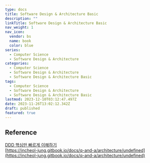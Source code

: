 ```yaml
---
type: docs
title: Software Design & Architecture Basic
description: ""
linkTitle: Software Design & Architecture Basic
nav_weight: 1
nav_icon:
  vendor: bs
  name: book
  color: blue
series:
  - Computer Science
  - Software Design & Architecture
categories:
  - Computer Science
  - Software Design & Architecture
  - Software Design & Architecture Basic
tags:
  - Computer Science
  - Software Design & Architecture
  - Software Design & Architecture Basic
lastmod: 2023-12-10T03:12:47.497Z
date: 2023-11-26T13:02:12.342Z
draft: published
featured: true
---
```


## Reference

[DDD 핵심만 빠르게 이해하기](https://happycloud-lee.tistory.com/94)  
[https://incheol-jung.gitbook.io/docs/q-and-a/architecture/undefined](https://incheol-jung.gitbook.io/docs/q-and-a/architecture/undefined)
